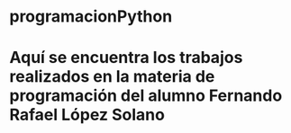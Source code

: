 # programacionPython
# Aquí se encuentra los trabajos realizados en la materia de programación del alumno Fernando Rafael López Solano
